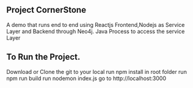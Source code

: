 ## Project CornerStone
A demo that runs end to end using Reactjs Frontend,Nodejs as Service Layer and Backend through Neo4j.
Java Process to access the service Layer


## To Run the Project.
 Download or Clone the git to your local
 run npm install in root folder
 run npm run build
 run nodemon index.js
 go to http://localhost:3000
